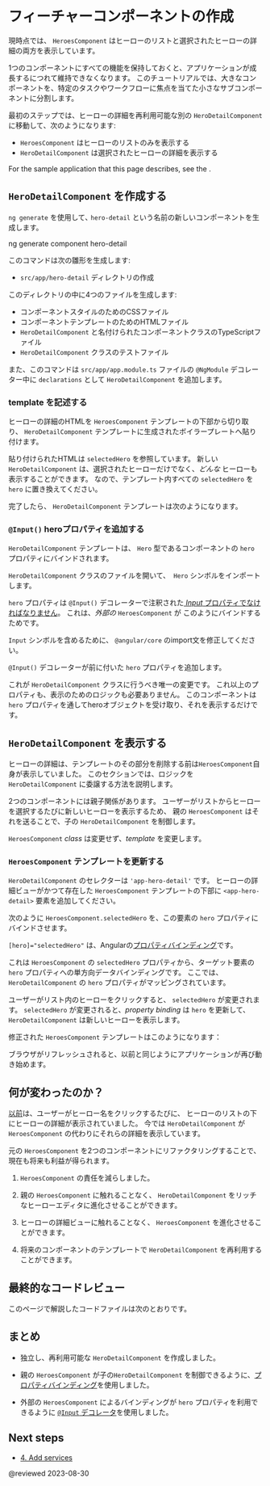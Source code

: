 # フィーチャーコンポーネントの作成

現時点では、 `HeroesComponent` はヒーローのリストと選択されたヒーローの詳細の両方を表示しています。

1つのコンポーネントにすべての機能を保持しておくと、アプリケーションが成長するにつれて維持できなくなります。
このチュートリアルでは、大きなコンポーネントを、特定のタスクやワークフローに焦点を当てた小さなサブコンポーネントに分割します。

最初のステップでは、ヒーローの詳細を再利用可能な別の `HeroDetailComponent` に移動して、次のようになります:

- `HeroesComponent` はヒーローのリストのみを表示する
- `HeroDetailComponent` は選択されたヒーローの詳細を表示する

<div class="alert is-helpful">

For the sample application that this page describes, see the <live-example></live-example>.

</div>

## `HeroDetailComponent` を作成する

`ng generate` を使用して､ `hero-detail` という名前の新しいコンポーネントを生成します。

<code-example format="shell" language="shell">

ng generate component hero-detail

</code-example>

このコマンドは次の雛形を生成します:

- `src/app/hero-detail` ディレクトリの作成

このディレクトリの中に4つのファイルを生成します:

- コンポーネントスタイルのためのCSSファイル
- コンポーネントテンプレートのためのHTMLファイル
- `HeroDetailComponent` と名付けられたコンポーネントクラスのTypeScriptファイル
- `HeroDetailComponent` クラスのテストファイル

また、このコマンドは `src/app/app.module.ts` ファイルの `@NgModule` デコレーター中に `declarations` として `HeroDetailComponent` を追加します。

### template を記述する

ヒーローの詳細のHTMLを `HeroesComponent` テンプレートの下部から切り取り、 `HeroDetailComponent` テンプレートに生成されたボイラープレートへ貼り付けます。

貼り付けられたHTMLは `selectedHero` を参照しています。
新しい `HeroDetailComponent` は、選択されたヒーローだけでなく、_どんな_ ヒーローも表示することができます。
なので、テンプレート内すべての `selectedHero` を `hero` に置き換えてください。

完了したら、 `HeroDetailComponent` テンプレートは次のようになります。

<code-example header="src/app/hero-detail/hero-detail.component.html" path="toh-pt3/src/app/hero-detail/hero-detail.component.html"></code-example>

### `@Input()` heroプロパティを追加する

`HeroDetailComponent` テンプレートは、
`Hero` 型であるコンポーネントの `hero` プロパティにバインドされます。

`HeroDetailComponent` クラスのファイルを開いて、` Hero` シンボルをインポートします。

<code-example path="toh-pt3/src/app/hero-detail/hero-detail.component.ts" 
region="import-hero" header="src/app/hero-detail/hero-detail.component.ts (import Hero)"></code-example>

`hero` プロパティは
`@Input()` デコレーターで注釈された[ _Input_ プロパティでなければなりません](guide/inputs-outputs "Input and Output properties")。
これは、_外部の_ `HeroesComponent` が
このようにバインドするためです。

<code-example path="toh-pt3/src/app/heroes/heroes.component.html" region="hero-detail-binding"></code-example>

`Input` シンボルを含めるために、 `@angular/core` のimport文を修正してください。

<code-example header="src/app/hero-detail/hero-detail.component.ts (import Input)" path="toh-pt3/src/app/hero-detail/hero-detail.component.ts" region="import-input"></code-example>

`@Input()` デコレーターが前に付いた `hero` プロパティを追加します。

<code-example header="src/app/hero-detail/hero-detail.component.ts" path="toh-pt3/src/app/hero-detail/hero-detail.component.ts" region="input-hero"></code-example>

これが `HeroDetailComponent` クラスに行うべき唯一の変更です。
これ以上のプロパティも、表示のためのロジックも必要ありません。
このコンポーネントは `hero` プロパティを通してheroオブジェクトを受け取り、それを表示するだけです。

## `HeroDetailComponent` を表示する

ヒーローの詳細は、テンプレートのその部分を削除する前は`HeroesComponent`自身が表示していました。
このセクションでは、ロジックを `HeroDetailComponent` に委譲する方法を説明します。

2つのコンポーネントには親子関係があります。
ユーザーがリストからヒーローを選択するたびに新しいヒーローを表示するため、
親の `HeroesComponent` はそれを送ることで、子の `HeroDetailComponent` を制御します。

`HeroesComponent` _class_ は変更せず、_template_ を変更します。

<a id="heroes-component-template"></a>

### `HeroesComponent` テンプレートを更新する

`HeroDetailComponent` のセレクターは `'app-hero-detail'` です。
ヒーローの詳細ビューがかつて存在した `HeroesComponent` テンプレートの下部に `<app-hero-detail>` 要素を追加してください。

次のように `HeroesComponent.selectedHero` を、この要素の `hero` プロパティにバインドさせます。

<code-example header="heroes.component.html (HeroDetail binding)" path="toh-pt3/src/app/heroes/heroes.component.html" region="hero-detail-binding"></code-example>

`[hero]="selectedHero"` は、Angularの[プロパティバインディング](guide/property-binding)です。

これは `HeroesComponent` の `selectedHero` プロパティから、ターゲット要素の `hero` プロパティへの単方向データバインディングです。
ここでは、`HeroDetailComponent` の `hero` プロパティがマッピングされています。

ユーザーがリスト内のヒーローをクリックすると、 `selectedHero` が変更されます。
`selectedHero` が変更されると、_property binding_ は `hero` を更新して、
 `HeroDetailComponent` は新しいヒーローを表示します。

修正された `HeroesComponent` テンプレートはこのようになります：

<code-example path="toh-pt3/src/app/heroes/heroes.component.html"
  header="heroes.component.html"></code-example>

ブラウザがリフレッシュされると、以前と同じようにアプリケーションが再び動き始めます。

## 何が変わったのか？

[以前](tutorial/tour-of-heroes/toh-pt2)は、ユーザーがヒーロー名をクリックするたびに、
ヒーローのリストの下にヒーローの詳細が表示されていました。
今では `HeroDetailComponent` が `HeroesComponent` の代わりにそれらの詳細を表示しています。

元の `HeroesComponent` を2つのコンポーネントにリファクタリングすることで、現在も将来も利益が得られます。

1. `HeroesComponent` の責任を減らしました。

1. 親の `HeroesComponent` に触れることなく、
`HeroDetailComponent` をリッチなヒーローエディタに進化させることができます。

1. ヒーローの詳細ビューに触れることなく、 `HeroesComponent` を進化させることができます。

1. 将来のコンポーネントのテンプレートで `HeroDetailComponent` を再利用することができます。

## 最終的なコードレビュー

このページで解説したコードファイルは次のとおりです。

<code-tabs>

<code-pane header="src/app/hero-detail/hero-detail.component.ts" path="toh-pt3/src/app/hero-detail/hero-detail.component.ts"></code-pane>

<code-pane header="src/app/hero-detail/hero-detail.component.html" path="toh-pt3/src/app/hero-detail/hero-detail.component.html"></code-pane>

<code-pane header="src/app/heroes/heroes.component.html" path="toh-pt3/src/app/heroes/heroes.component.html"></code-pane>

</code-tabs>

## まとめ

* 独立し、再利用可能な `HeroDetailComponent` を作成しました。

* 親の `HeroesComponent` が子の`HeroDetailComponent` を制御できるように、[プロパティバインディング](guide/property-binding)を使用しました。

* 外部の `HeroesComponent` によるバインディングが
`hero` プロパティを利用できるように
[`@Input` デコレータ](guide/inputs-outputs)を使用しました。

## Next steps

*  [4. Add services](tutorial/tour-of-heroes/toh-pt4)

@reviewed 2023-08-30
